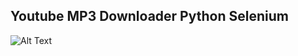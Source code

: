 ## Youtube MP3 Downloader Python Selenium 

![Alt Text](https://github.com/burakJs/Python-Selenium-Youtube-Mp3-Downloader/blob/master/POC.gif)
